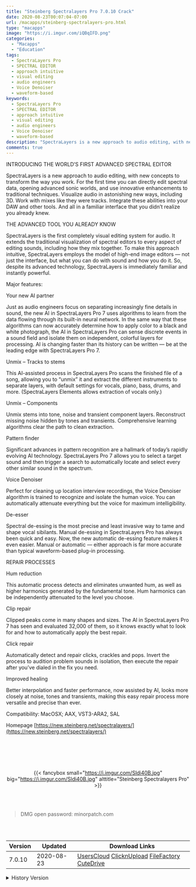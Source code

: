 ```yaml
---
title: "Steinberg Spectralayers Pro 7.0.10 Crack"
date: 2020-08-23T00:07:04-07:00
url: /macapps/steinberg-spectralayers-pro.html
type: "macapps"
image: "https://i.imgur.com/iQBqIFD.png"
categories:
  - "Macapps"
  - "Education"
tags:
  - SpectraLayers Pro
  - SPECTRAL EDITOR
  - approach intuitive
  - visual editing
  - audio engineers
  - Voice Denoiser
  - waveform-based
keywords:
  - SpectraLayers Pro
  - SPECTRAL EDITOR
  - approach intuitive
  - visual editing
  - audio engineers
  - Voice Denoiser
  - waveform-based
description: "SpectraLayers is a new approach to audio editing, with new concepts to transform the way you work. For the first time you can directly edit spectral data, opening advanced sonic worlds"
comments: true
---
```


INTRODUCING THE WORLD’S FIRST ADVANCED SPECTRAL EDITOR

SpectraLayers is a new approach to audio editing, with new concepts to transform the way you work. For the first time you can directly edit spectral data, opening advanced sonic worlds, and use innovative enhancements to traditional techniques. Visualize audio in astonishing new ways, including 3D. Work with mixes like they were tracks. Integrate these abilities into your DAW and other tools. And all in a familiar interface that you didn’t realize you already knew.

THE ADVANCED TOOL YOU ALREADY KNOW

SpectraLayers is the first completely visual editing system for audio. It extends the traditional visualization of spectral editors to every aspect of editing sounds, including how they mix together. To make this approach intuitive, SpectraLayers employs the model of high-end image editors — not just the interface, but what you can do with sound and how you do it. So, despite its advanced technology, SpectraLayers is immediately familiar and instantly powerful.

Major features:

Your new AI partner

Just as audio engineers focus on separating increasingly fine details in sound, the new AI in SpectraLayers Pro 7 uses algorithms to learn from the data flowing through its built-in neural network. In the same way that these algorithms can now accurately determine how to apply color to a black and white photograph, the AI in SpectraLayers Pro can sense discrete events in a sound field and isolate them on independent, colorful layers for processing. AI is changing faster than its history can be written — be at the leading edge with SpectraLayers Pro 7.

Unmix – Tracks to stems

This AI-assisted process in SpectraLayers Pro scans the finished file of a song, allowing you to “unmix” it and extract the different instruments to separate layers, with default settings for vocals, piano, bass, drums, and more. (SpectraLayers Elements allows extraction of vocals only.)

Unmix – Components

Unmix stems into tone, noise and transient component layers. Reconstruct missing noise hidden by tones and transients. Comprehensive learning algorithms clear the path to clean extraction.

Pattern finder

Significant advances in pattern recognition are a hallmark of today’s rapidly evolving AI technology. SpectraLayers Pro 7 allows you to select a target sound and then trigger a search to automatically locate and select every other similar sound in the spectrum.

Voice Denoiser

Perfect for cleaning up location interview recordings, the Voice Denoiser algorithm is trained to recognize and isolate the human voice. You can automatically attenuate everything but the voice for maximum intelligibility.

De-esser

Spectral de-essing is the most precise and least invasive way to tame and shape vocal sibilants. Manual de-essing in SpectraLayers Pro has always been quick and easy. Now, the new automatic de-essing feature makes it even easier. Manual or automatic — either approach is far more accurate than typical waveform-based plug-in processing.

REPAIR PROCESSES

Hum reduction

This automatic process detects and eliminates unwanted hum, as well as higher harmonics generated by the fundamental tone. Hum harmonics can be independently attenuated to the level you choose.

Clip repair

Clipped peaks come in many shapes and sizes. The AI in SpectraLayers Pro 7 has seen and evaluated 32,000 of them, so it knows exactly what to look for and how to automatically apply the best repair.

Click repair

Automatically detect and repair clicks, crackles and pops. Invert the process to audition problem sounds in isolation, then execute the repair after you’ve dialed in the fix you need.

Improved healing

Better interpolation and faster performance, now assisted by AI, looks more closely at noise, tones and transients, making this easy repair process more versatile and precise than ever.

Compatibility: MacOSX; AAX, VST3-ARA2, SAL

Homepage [https://new.steinberg.net/spectralayers/](https://new.steinberg.net/spectralayers/)

<br/>
<br/>
<script async src="https://pagead2.googlesyndication.com/pagead/js/adsbygoogle.js"></script>
<ins class="adsbygoogle"
     style="display:block; text-align:center;"
     data-ad-layout="in-article"
     data-ad-format="fluid"
     data-ad-client="ca-pub-8746275014476192"
     data-ad-slot="5144997159"></ins>
<script>
     (adsbygoogle = window.adsbygoogle || []).push({});
</script>
<br/>
<br/>


<center>

{{< fancybox small="https://i.imgur.com/Sldi40B.jpg" big="https://i.imgur.com/Sldi40B.jpg" alttitle="Steinberg Spectralayers Pro" >}}

</center>

<br/>
<br/>


> DMG open password: minorpatch.com

<br/>

<br/>
<div id="history_version" class="history_version">

| Version | Updated | Download Links |
| ---- | ---- | ---- |
| 7.0.10 | 2020-08-23 | [UsersCloud](https://ouo.io/GhP6f1)   [ClicknUpload](https://ouo.io/Z7Rpxz)   [FileFactory](https://ouo.io/sySSHV)   [CuteDrive](https://ouo.io/zJH9s9) |
<details>
<summary>History Version</summary>

| Version | Updated | Download Links |
| ---- | ---- | ---- |
| 7.0 | 2020-08-07 | [UsersCloud](https://ouo.io/3RUVJd)   [ClicknUpload](https://ouo.io/OIvSsr)   [FileFactory](https://ouo.io/4aT01p)   [CuteDrive](https://ouo.io/LeIrjZ) |
</details>

</div>

